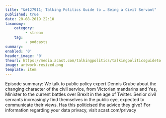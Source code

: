 ```yaml
---
title: "&#127911; Talking Politics Guide to … Being a Civil Servant"
published: true
date: 20-08-2019 22:10
taxonomy:
    category:
         - stream
    tag:
         - podcasts
summary:
enabled: '0'
header_image: '0'
theurl: https://media.acast.com/talkingpolitics/talkingpoliticsguideto...beingacivilservant/media.mp3
image: artwork-resized.png
template: item
---
```

 
Episode summary: We talk to public policy expert Dennis Grube about the changing character of the civil service, from Victorian mandarins and Yes, Minister to the current battles over Brexit in the age of Twitter. Senior civil servants increasingly find themselves in the public eye, expected to communicate their views. Has this politicised the advice they give? For information regarding your data privacy, visit acast.com/privacy

